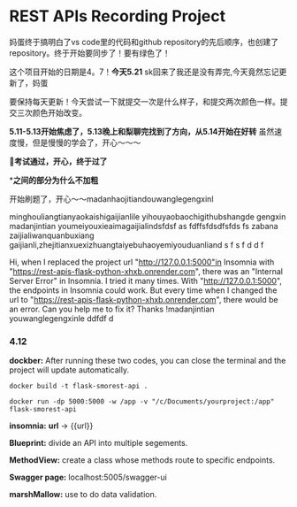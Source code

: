 # REST APIs Recording Project


妈蛋终于搞明白了vs code里的代码和github repository的先后顺序，也创建了repository。终于开始要同步了！要有绿色了！

这个项目开始的日期是4。7！**今天5.21**
sk回来了我还是没有弄完,今天竟然忘记更新了，妈蛋

要保持每天更新！今天尝试一下就提交一次是什么样子，和提交两次颜色一样。提交三次颜色开始改变。

**5.11-5.13开始焦虑了，5.13晚上和梨聊完找到了方向，从5.14开始在好转**
虽然速度慢，但是慢慢的学会了，开心～～～

**🍐考试通过，开心，终于过了**


***之间的部分为什么不加粗**

开始刷题了，开心～～madanhaojitiandouwanglegengxinl 

minghouliangtianyaokaishigaijianlile yihouyaobaochigithubshangde gengxin madanjintian youmeiyouxieaimagaijialindsfdsf as fdffsfdsdfsfds fs
zabana zaijialiwanquanbuxiang gaijianli,zhejitianxuexizhuangtaiyebuhaoyemiyouduanliand s f s f d d f

Hi, when I replaced the project url "http://127.0.0.1:5000"in Insomnia with "https://rest-apis-flask-python-xhxb.onrender.com", there was an "Internal Server Error" in Insomnia. I tried it many times. With  "http://127.0.0.1:5000", the endpoints in Insomnia could work. But every time when I changed the url to "https://rest-apis-flask-python-xhxb.onrender.com", there would be an error. Can you help me to fix it? Thanks !madanjintian youwanglegengxinle
ddfdf d




### 4.12

 **dockber:** After running these two codes, you can close the terminal and the project will update automatically.
```
docker build -t flask-smorest-api . 
```
 ```
 docker run -dp 5000:5000 -w /app -v "/c/Documents/yourproject:/app" flask-smorest-api
 ```


        
        
         

**insomnia:**  **url** -> {{url}} 

**Blueprint:** divide an API into multiple segements.

**MethodView:** create a class whose methods route to specific endpoints.

**Swagger page:** localhost:5005/swagger-ui

**marshMallow:** use to do data validation.